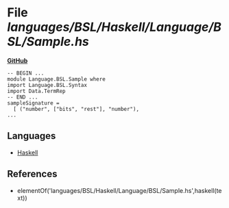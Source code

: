 # File _languages/BSL/Haskell/Language/BSL/Sample.hs_
**[GitHub](https://github.com/softlang/yas/blob/master/languages/BSL/Haskell/Language/BSL/Sample.hs)**
```
-- BEGIN ...
module Language.BSL.Sample where
import Language.BSL.Syntax
import Data.TermRep
-- END ...
sampleSignature = 
  [ ("number", ["bits", "rest"], "number"),
...
```

## Languages
* [Haskell](../languages/Haskell.md)

## References
* elementOf('languages/BSL/Haskell/Language/BSL/Sample.hs',haskell(text))
